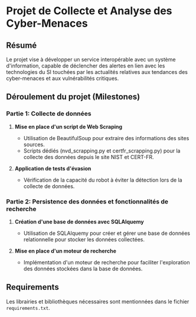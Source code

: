 # Projet de Collecte et Analyse des Cyber-Menaces

## Résumé

Le projet vise à développer un service interopérable avec un système d'information, capable de déclencher des alertes en lien avec les technologies du SI touchées par les actualités relatives aux tendances des cyber-menaces et aux vulnérabilités critiques.

## Déroulement du projet (Milestones)

### Partie 1: Collecte de données
1. **Mise en place d'un script de Web Scraping**
   - Utilisation de BeautifulSoup pour extraire des informations des sites sources.
   - Scripts dédiés (nvd_scrapping.py et certfr_scrapping.py) pour la collecte des données depuis le site NIST et CERT-FR.

2. **Application de tests d'évasion**
   - Vérification de la capacité du robot à éviter la détection lors de la collecte de données.

### Partie 2: Persistence des données et fonctionnalités de recherche
1. **Création d'une base de données avec SQLAlquemy**
   - Utilisation de SQLAlquemy pour créer et gérer une base de données relationnelle pour stocker les données collectées.

2. **Mise en place d'un moteur de recherche**
   - Implémentation d'un moteur de recherche pour faciliter l'exploration des données stockées dans la base de données.

## Requirements
Les librairies et bibliothèques nécessaires sont mentionnées dans le fichier `requirements.txt`.
